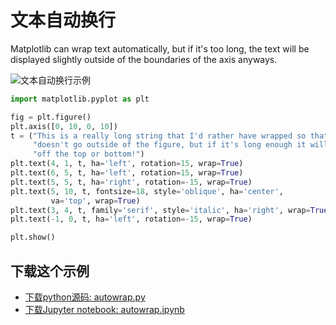 # 文本自动换行

Matplotlib can wrap text automatically, but if it's too long, the text will be displayed slightly outside of the boundaries of the axis anyways.

![文本自动换行示例](https://matplotlib.org/_images/sphx_glr_autowrap_001.png)

```python
import matplotlib.pyplot as plt

fig = plt.figure()
plt.axis([0, 10, 0, 10])
t = ("This is a really long string that I'd rather have wrapped so that it "
     "doesn't go outside of the figure, but if it's long enough it will go "
     "off the top or bottom!")
plt.text(4, 1, t, ha='left', rotation=15, wrap=True)
plt.text(6, 5, t, ha='left', rotation=15, wrap=True)
plt.text(5, 5, t, ha='right', rotation=-15, wrap=True)
plt.text(5, 10, t, fontsize=18, style='oblique', ha='center',
         va='top', wrap=True)
plt.text(3, 4, t, family='serif', style='italic', ha='right', wrap=True)
plt.text(-1, 0, t, ha='left', rotation=-15, wrap=True)

plt.show()
```

## 下载这个示例
            
- [下载python源码: autowrap.py](https://matplotlib.org/_downloads/autowrap.py)
- [下载Jupyter notebook: autowrap.ipynb](https://matplotlib.org/_downloads/autowrap.ipynb)